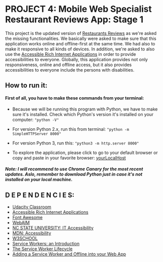 # PROJECT 4: Mobile Web Specialist Restaurant Reviews App: Stage 1

This project is the updated version of [Restaurants Reviews](https://github.com/udacity/mws-restaurant-stage-1.git) as we're asked the missing functionalities. We basically were asked to make sure that this application works online and offline-first at the same time. We had also to make it responsive to all kinds of devices. In addition, we're asked to also use the [Accessible Rich Internet Applications](https://www.w3.org/TR/wai-aria-1.1/) in order to provide accessibilities to everyone. Globally, this application provides not only responsiveness, online and offline access, but it also provides accessibilities to everyone include the persons with disabilities. 

## How to run it:
    
#### First of all, you have to make these commands from your terminal:
    
*   Because we will be running this program with Python, we have to make sure it's installed. Check which Python's version it's installed on your computer:
    `"python -V"`

*   For version Python 2.x, run this from terminal:
    `"python -m SimpleHTTPServer 8000"`

*   For version Python 3, run this:
    `"python3 -m http.server 8000"`

*   To explore the application, please click to go to your default browser or copy and paste in your favorite browser: [yourLocalHost](http://localhost:8000)


##### Note: I will recommend to use Chrome Canary for the most recent updates. Aslo, remember to download Python just in case it's not                    installed on your local machine.


## D E P E N D E N C I E S:

*   [Udacity Classroom](https://classroom.udacity.com/)
*   [Accessible Rich Internet Applications](https://www.w3.org/TR/wai-aria-1.1/#roles)
*   [Font Awesome](https://fontawesome.com/)
*   [WebAIM](https://webaim.org/techniques/keyboard/accesskey)
*   [NC STATE UNIVERSITY: IT Accessibility](https://accessibility.oit.ncsu.edu/it-accessibility-at-nc-state/developers/accessibility-handbook/mouse-and-keyboard-events/)
*   [MDN: Accessibility](https://developer.mozilla.org/en-US/docs/Learn/Accessibility)
*   [W3SCHOOL](https://www.w3schools.com)
*   [Service Workers: an Introduction](https://developers.google.com/web/fundamentals/primers/service-workers/)
*   [The Service Worker Lifecycle](https://developers.google.com/web/fundamentals/primers/service-workers/lifecycle)
*   [Adding a Service Worker and Offline into your Web App](https://developers.google.com/web/fundamentals/codelabs/offline/)


     